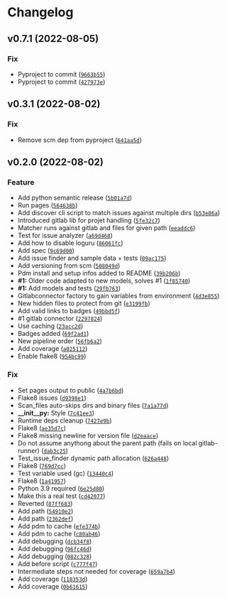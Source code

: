 # Changelog

<!--next-version-placeholder-->

## v0.7.1 (2022-08-05)
### Fix
* Pyproject to commit ([`9663b55`](https://gitlab.com/exb/engineering/ticket-cross-check/-/commit/9663b55e9488c133f9898dad1475f9a65e3a140a))
* Pyproject to commit ([`427973e`](https://gitlab.com/exb/engineering/ticket-cross-check/-/commit/427973ef03dd7a2843260a386e063f6d782e4097))

## v0.3.1 (2022-08-02)
### Fix
* Remove scm dep from pyproject ([`641aa5d`](https://github.com/exb/engineering/ticket-cross-check/commit/641aa5d3f761c8d295993bc694d57afe82480b28))

## v0.2.0 (2022-08-02)
### Feature
* Add python semantic release ([`5b01a7d`](https://github.com/exb/engineering/ticket-cross-check/commit/5b01a7d39ae53dcaa41c3a468945dfe804cf56c1))
* Run pages ([`564638b`](https://github.com/exb/engineering/ticket-cross-check/commit/564638b84cbc96d452029f822556bb26c22f0bfd))
* Add discover cli script to match issues against multiple dirs ([`b53e86a`](https://github.com/exb/engineering/ticket-cross-check/commit/b53e86ad1fec1d6f5de65bd9578aff2f9827534b))
* Introduced gitlab lib for projet handling ([`5fe32c7`](https://github.com/exb/engineering/ticket-cross-check/commit/5fe32c7a1fdf17816c0b5943c05bda67d0c20080))
* Matcher runs against gitlab and files for given path ([`eeaddc6`](https://github.com/exb/engineering/ticket-cross-check/commit/eeaddc6656c0d154d3e5bf5aedf6467f366ac2de))
* Test for issue analyzer ([`a69d468`](https://github.com/exb/engineering/ticket-cross-check/commit/a69d468ce2f8d5562f4bd5a9bec535ce18545254))
* Add how to disable loguru ([`86061fc`](https://github.com/exb/engineering/ticket-cross-check/commit/86061fc17dd597370942e96214d485b1d4de3c3c))
* Add spec ([`9c69d00`](https://github.com/exb/engineering/ticket-cross-check/commit/9c69d0095436c121a3144505ff5f4db61358aeec))
* Add issue finder and sample data + tests ([`09ac175`](https://github.com/exb/engineering/ticket-cross-check/commit/09ac175004afe5586b02a32f6973b3068ed290b1))
* Add versioning from scm ([`508049d`](https://github.com/exb/engineering/ticket-cross-check/commit/508049d56de6c2ce2db82b697c6bf0d3c7818df9))
* Pdm install and setup infos added to README ([`39b206b`](https://github.com/exb/engineering/ticket-cross-check/commit/39b206b83dac0d442d58ff96f6fa103cd5e0b96f))
* **#1:** Older code adapted to new models, solves #1 ([`1f85740`](https://github.com/exb/engineering/ticket-cross-check/commit/1f857403de9b2191d56ac01c2a55aaeb8ac65404))
* **#1:** Add models and tests ([`29fb763`](https://github.com/exb/engineering/ticket-cross-check/commit/29fb76332d2db23a9f086944bf59e3e617368759))
* Gitlabconnector factory to gain variables from environment ([`4d3e855`](https://github.com/exb/engineering/ticket-cross-check/commit/4d3e855ee5da7f9b53ac125222cc3beb2f705eb7))
* New hidden files to protect from git ([`e3199fb`](https://github.com/exb/engineering/ticket-cross-check/commit/e3199fbbefee3d8a39d4d134215a444880b30fa0))
* Add valid links to badges ([`49bbd5f`](https://github.com/exb/engineering/ticket-cross-check/commit/49bbd5f6a5e874074a99899e2bb945448a7212ff))
* #1 gitlab connector ([`2297824`](https://github.com/exb/engineering/ticket-cross-check/commit/2297824137b1be56275e935878010d3aba5c5ab7))
* Use caching ([`23acc2d`](https://github.com/exb/engineering/ticket-cross-check/commit/23acc2d0598a54ad01af133e284410803a5f5156))
* Badges added ([`69f2ad1`](https://github.com/exb/engineering/ticket-cross-check/commit/69f2ad1c86276d50d2703a6f0082c66bb36499d0))
* New pipeline order ([`56fb6a2`](https://github.com/exb/engineering/ticket-cross-check/commit/56fb6a2fb37985cc7dbbcbdc3726a234aeae0c16))
* Add coverage ([`a025112`](https://github.com/exb/engineering/ticket-cross-check/commit/a02511210aae8d2286eb19a362f82e832bd768ea))
* Enable flake8 ([`954bc99`](https://github.com/exb/engineering/ticket-cross-check/commit/954bc99b2f39c89c308dfb4eabcf122eaaeca2ae))

### Fix
* Set pages output to public ([`4a7b6bd`](https://github.com/exb/engineering/ticket-cross-check/commit/4a7b6bde4e8b4ee9ed5ea5b076903cdf0c05e917))
* Flake8 issues ([`d9398e1`](https://github.com/exb/engineering/ticket-cross-check/commit/d9398e11eaacb4a53123d57465579300fe0558d8))
* Scan_files auto-skips dirs and binary files ([`7a1a77d`](https://github.com/exb/engineering/ticket-cross-check/commit/7a1a77d05f9ca049ac2cc50536825f79abbc4ff7))
* **__init__py:** Style ([`7c41ee3`](https://github.com/exb/engineering/ticket-cross-check/commit/7c41ee349d0bd51d87058543caddae5b4181099f))
* Runtime deps cleanup ([`7427e9b`](https://github.com/exb/engineering/ticket-cross-check/commit/7427e9bb565f5007776be4acc9eddf53ec97d1e9))
* Flake8 ([`ae35d7c`](https://github.com/exb/engineering/ticket-cross-check/commit/ae35d7c5b672dd72e8597a82584d6d8d45a67c55))
* Flake8 missing newline for version file ([`d2eaace`](https://github.com/exb/engineering/ticket-cross-check/commit/d2eaace910966fdb8cfc3ac2954e5da3d3fd5392))
* Do not assume anythong about the parent path (fails on local gitlab-runner) ([`dab3c25`](https://github.com/exb/engineering/ticket-cross-check/commit/dab3c258559c3ab86a9a55ffb9ac2ba55f9fefc9))
* Test_issue_finder dynamic path allocation ([`626a448`](https://github.com/exb/engineering/ticket-cross-check/commit/626a448c95b1f9352e3cd029f10c0330454c8a7b))
* Flake8 ([`769d7cc`](https://github.com/exb/engineering/ticket-cross-check/commit/769d7ccf65358cf6bfe99e8ea7432d9021daef18))
* Test variable used (gc) ([`13440c4`](https://github.com/exb/engineering/ticket-cross-check/commit/13440c48eaaab780154972fcfad1e5a599807d58))
* Flake8 ([`1a41957`](https://github.com/exb/engineering/ticket-cross-check/commit/1a419570710e15e6e23361ea8d7e03ade9b11081))
* Python 3.9 required ([`6e25d80`](https://github.com/exb/engineering/ticket-cross-check/commit/6e25d80cbc28f378fbca73121b83ac00925e8a59))
* Make this a real test ([`cd42077`](https://github.com/exb/engineering/ticket-cross-check/commit/cd42077e8307d311f2c59dd49dc9f6276f01034b))
* Reverted ([`87ff683`](https://github.com/exb/engineering/ticket-cross-check/commit/87ff683beaa77171b09c4b1891261d76177f4e11))
* Add path ([`54910e2`](https://github.com/exb/engineering/ticket-cross-check/commit/54910e2d73feb6ba09d45b71085a5f96c5228d50))
* Add path ([`2362def`](https://github.com/exb/engineering/ticket-cross-check/commit/2362defb058998de5fae8cd5d8d171fcd6a9ce7c))
* Add pdm to cache ([`efe374b`](https://github.com/exb/engineering/ticket-cross-check/commit/efe374b4ae9e69289d998e3879cec3c4b1ea802d))
* Add pdm to cache ([`c80ab46`](https://github.com/exb/engineering/ticket-cross-check/commit/c80ab46b8863d6f9f1580b4efd0c59b170d35724))
* Add debugging ([`dcb34f8`](https://github.com/exb/engineering/ticket-cross-check/commit/dcb34f8123220063dbf0c9b75f06a9d6362a071b))
* Add debugging ([`96fc46d`](https://github.com/exb/engineering/ticket-cross-check/commit/96fc46d90b4e87ac76a85eab18acd31a93118527))
* Add debugging ([`082c328`](https://github.com/exb/engineering/ticket-cross-check/commit/082c328690698d7f916dc04b7aa033685d9a7da8))
* Add before script ([`c777f47`](https://github.com/exb/engineering/ticket-cross-check/commit/c777f47873c552779bf445c94d4352c1ca94629c))
* Intermediate steps not needed for coverage ([`659a7b4`](https://github.com/exb/engineering/ticket-cross-check/commit/659a7b40b44cc49dd787df3fe2303875d8c06ca2))
* Add coverage ([`118353d`](https://github.com/exb/engineering/ticket-cross-check/commit/118353d0e62b7f55a70a3bc9c6a70cacb78ed2f3))
* Add coverage ([`0b61615`](https://github.com/exb/engineering/ticket-cross-check/commit/0b61615931f0d462c9974a88256db3a41e20fbc1))
